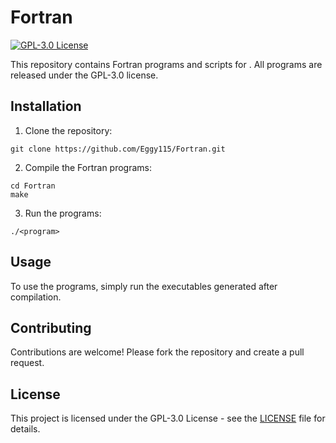 # Fortran

[![GPL-3.0 License](https://img.shields.io/badge/license-GPL--3.0-blue)](https://github.com/<username>/<repository>/blob/main/LICENSE)

This repository contains Fortran programs and scripts for <insert purpose>. All programs are released under the GPL-3.0 license.

## Installation

1. Clone the repository:

```
git clone https://github.com/Eggy115/Fortran.git
```  
  
2. Compile the Fortran programs:

```
cd Fortran
make
```

3. Run the programs:

```
./<program>
```
  
## Usage

To use the programs, simply run the executables generated after compilation.

## Contributing

Contributions are welcome! Please fork the repository and create a pull request.

## License

This project is licensed under the GPL-3.0 License - see the [LICENSE](LICENSE) file for details.
